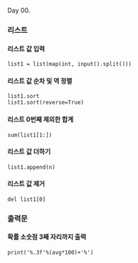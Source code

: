 Day 00.

### 리스트

#### 리스트 값 입력
```
list1 = list(map(int, input().split()))
```


#### 리스트 값 순차 및 역 정렬
```
list1.sort
list1.sort(reverse=True)
```


#### 리스트 0번째 제외한 합계
```
sum(list1[1:])
```


#### 리스트 값 더하기
```
list1.append(n)
```



#### 리스트 값 제거
```
del list1[0]
```



### 출력문

#### 확률 소숫점 3째 자리까지 출력
```
print('%.3f'%(avg*100)+'%')
```
